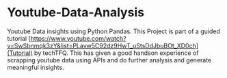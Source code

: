 # Youtube-Data-Analysis
Youtube Data insights using Python Pandas. This Project is part of a guided tutorial [https://www.youtube.com/watch?v=SwSbnmqk3zY&list=PLavw5C92dz9HwT_uStsDdJbuBOt_XD0ch](Tutorial) by 
techTFQ. This has given a good handson experience of scrapping youtube data using APIs and do further analysis and generate meaningful insights. 
